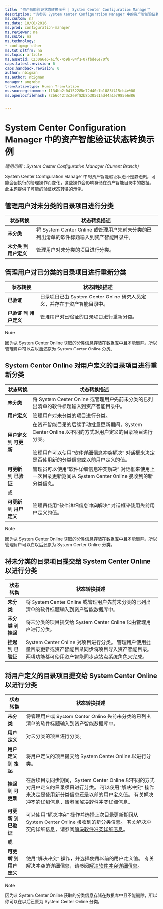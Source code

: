 ```yaml
---
title: "资产智能验证状态转换示例 | System Center Configuration Manager"
description: "请参阅 System Center Configuration Manager 中的资产智能验证状态转换示例。"
ms.custom: na
ms.date: 10/06/2016
ms.prod: configuration-manager
ms.reviewer: na
ms.suite: na
ms.technology:
- configmgr-other
ms.tgt_pltfrm: na
ms.topic: article
ms.assetid: 6230a6e5-a1f6-459b-84f1-07fbde0e70f0
caps.latest.revision: 6
caps.handback.revision: 0
author: nbigman
ms.author: nbigman
manager: angrobe
translationtype: Human Translation
ms.sourcegitcommit: 1134bb2f04152288e72d40b1b1083f415cb4e900
ms.openlocfilehash: 72b6c4273c2e9f82b8b30501ad44a1e7985e6d86


---
```

# <a name="example-validation-state-transitions-for-asset-intelligence-in-system-center-configuration-manager"></a>System Center Configuration Manager 中的资产智能验证状态转换示例

*适用范围：System Center Configuration Manager (Current Branch)*

System Center Configuration Manager 中的资产智能验证状态不是静态的，可能会因执行的管理操作而变化，这些操作会影响存储在资产智能目录中的数据。 此主题提供了可能的验证状态转换的示例。

##  <a name="a-namebkmkuncategorizediscategorizeda-uncategorized-catalog-item-is-categorized-by-the-administrative-user"></a><a name="BKMK_UncategorizedIsCategorized"></a> 管理用户对未分类的目录项目进行分类  

|**状态转换**|**状态转换描述**|  
|--------------------------|--------------------------------------|  
|**未分类**|将 System Center Online 或管理用户先前未分类的已列出清单的软件标题输入到资产智能目录中。|  
|**未分类** 到 **用户定义**|管理用户对未分类的项目进行分类。|  

##  <a name="a-namebkmkcategorizedisrecategorizeda-categorized-catalog-item-is-recategorized-by-the-administrative-user"></a><a name="BKMK_CategorizedIsReCategorized"></a> 管理用户对已分类的目录项目进行重新分类  

|**状态转换**|**状态转换描述**|  
|--------------------------|--------------------------------------|  
|**已验证**|目录项目已由 System Center Online 研究人员定义，并存在于资产智能目录中。|  
|**已验证** 到 **用户定义**|管理用户对已验证的目录项目进行重新分类。|  

> [!NOTE]  
>  因为从 System Center Online 获取的分类信息存储在数据库中且不能删除，所以管理用户可以在以后还原为 System Center Online 分类。  

##  <a name="a-namebkmkuserdefinedisrecategorizeda-user-defined-catalog-item-is-recategorized-by-system-center-online"></a><a name="BKMK_UserDefinedIsRecategorized"></a> System Center Online 对用户定义的目录项目进行重新分类  

|**状态转换**|**状态转换描述**|  
|--------------------------|--------------------------------------|  
|**未分类**|将 System Center Online 或管理用户先前未分类的已列出清单的软件标题输入到资产智能目录中。|  
|**用户定义**|管理用户对未分类的项目进行分类。|  
|**用户定义** 到 **可更新**|在资产智能目录的后续手动批量更新期间，System Center Online 以不同的方式对用户定义的目录项目进行分类。<br /><br /> 管理用户可以使用“软件详细信息冲突解决”  对话框来决定是否使用新的分类信息或以前用户定义的值。|  
|**可更新** 到 **已验证**|管理员可以使用“软件详细信息冲突解决”  对话框来使用上一次目录更新期间从 System Center Online 接收到的新分类信息。|  
|或||  
|**可更新** 到 **用户定义**|管理员使用“软件详细信息冲突解决”  对话框来使用先前用户定义的值。|  

> [!NOTE]  
>  因为从 System Center Online 获取的分类信息存储在数据库中且不能删除，所以管理用户可以在以后还原为 System Center Online 分类。  

##  <a name="a-namebkmkuncategorizedissubmitteda-uncategorized-catalog-item-is-submitted-to-system-center-online-for-categorization"></a><a name="BKMK_UncategorizedIsSubmitted"></a> 将未分类的目录项目提交给 System Center Online 以进行分类  

|**状态转换**|**状态转换描述**|  
|--------------------------|--------------------------------------|  
|**未分类**|将 System Center Online 或管理用户先前未分类的已列出清单的软件标题输入到资产智能数据库中。|  
|**未分类** 到 **挂起**|将未分类的项目提交给 System Center Online 以由管理用户进行分类。|  
|**挂起** 到 **已验证**|System Center Online 对项目进行分类。 管理用户使用批量目录更新或资产智能目录同步将项目导入资产智能目录。 两项功能都可使用资产智能同步点站点系统角色来完成。|  

##  <a name="a-namebkmkuserdefinedissubmitteda-user-defined-catalog-item-is-submitted-to-system-center-online-for-categorization"></a><a name="BKMK_UserDefinedIsSubmitted"></a> 将用户定义的目录项目提交给 System Center Online 以进行分类  

|**状态转换**|**状态转换描述**|  
|--------------------------|--------------------------------------|  
|**未分类**|将管理用户或 System Center Online 先前未分类的已列出清单的软件标题输入到资产智能数据库中。|  
|**用户定义**|对未分类的项目进行分类。|  
|**用户定义** 到 **挂起**|将用户定义的项目提交给 System Center Online 以进行分类。|  
|**挂起** 到 **可更新**|在后续目录同步期间，System Center Online 以不同的方式对用户定义的目录项目进行分类。 可以使用“解决冲突”  操作来决定是使用新分类信息还是以前的用户定义值。 有关解决冲突的详细信息，请参阅[解决软件冲突详细信息](../../../../core/clients/manage/asset-intelligence/operations-for-asset-intelligence.md#BKMK_ResolveSoftwareDetails)。|  
|**可更新** 到 **已验证**|可以使用“解决冲突”  操作并选择上次目录更新期间从 System Center Online 接收到的新分类信息。 有关解决冲突的详细信息，请参阅[解决软件冲突详细信息](../../../../core/clients/manage/asset-intelligence/operations-for-asset-intelligence.md#BKMK_ResolveSoftwareDetails)。|  
|或||  
|**可更新** 到 **用户定义**|使用“解决冲突”  操作，并选择使用以前的用户定义值。 有关解决冲突的详细信息，请参阅[解决软件冲突详细信息](../../../../core/clients/manage/asset-intelligence/operations-for-asset-intelligence.md#BKMK_ResolveSoftwareDetails)。|  

> [!NOTE]  
>  因为从 System Center Online 获取的分类信息存储在数据库中且不能删除，所以你可以在以后还原为 System Center Online 分类。  



<!--HONumber=Nov16_HO1-->


